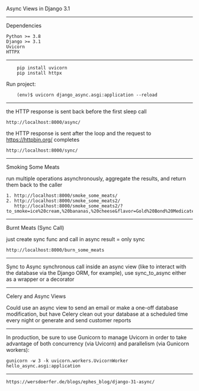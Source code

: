 Async Views in Django 3.1

******************
Dependencies

    Python >= 3.8
    Django >= 3.1
    Uvicorn
    HTTPX
***************************

        pip install uvicorn
        pip install httpx

Run project:

        (env)$ uvicorn django_async.asgi:application --reload

************************
the HTTP response is sent back before the first sleep call
    
    http://localhost:8000/async/

the HTTP response is sent after the loop and the request to https://httpbin.org/ completes

    http://localhost:8000/sync/
***************************

Smoking Some Meats 

run multiple operations asynchronously, aggregate the results, and return them back to the caller

    1. http://localhost:8000/smoke_some_meats/
    2. http://localhost:8000/smoke_some_meats2/
       http://localhost:8000/smoke_some_meats2/?to_smoke=ice%20cream,%20bananas,%20cheese&flavor=Gold%20Bond%20Medicated%20Powder

********************

Burnt Meats (Sync Call)

just create sync func and call in async
result = only sync

    http://localhost:8000/burn_some_meats

********************

Sync to Async
synchronous call inside an async view (like to interact with the database via the Django ORM, for example), 
use sync_to_async either as a wrapper or a decorator

*******************

Celery and Async Views

Could use an async view to send an email or make a one-off database modification, but have Celery clean out your 
database at a scheduled time every night or generate and send customer reports

**********************

In production, be sure to use Gunicorn to manage 
Uvicorn in order to take advantage of both concurrency (via Uvicorn) and parallelism (via Gunicorn workers):

    gunicorn -w 3 -k uvicorn.workers.UvicornWorker hello_async.asgi:application

********************
    https://wersdoerfer.de/blogs/ephes_blog/django-31-async/